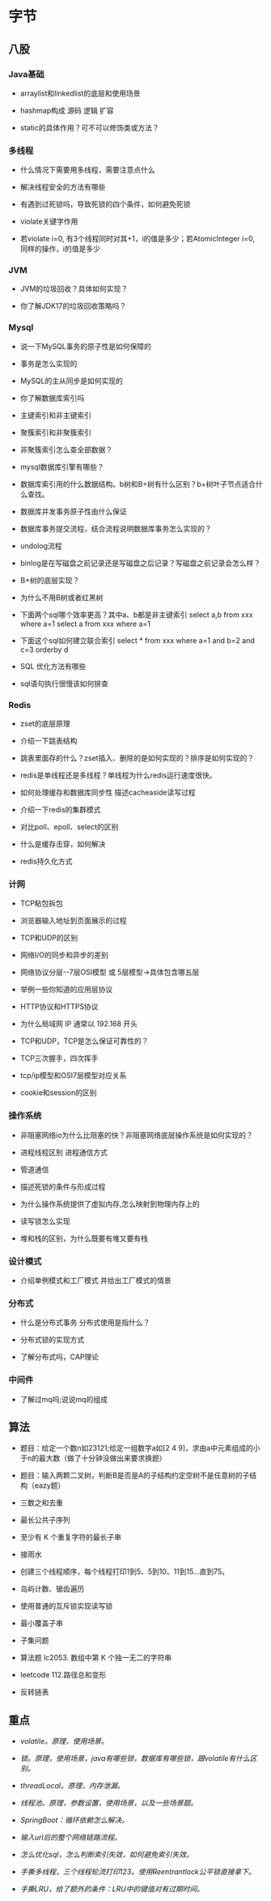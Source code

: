 # 字节
## 八股
### Java基础
- arraylist和linkedlist的底层和使用场景

- hashmap构成 源码 逻辑 扩容

- static的具体作用？可不可以修饰类或方法？
### 多线程
- 什么情况下需要用多线程，需要注意点什么

- 解决线程安全的方法有哪些

- 有遇到过死锁吗，导致死锁的四个条件，如何避免死锁

- violate关键字作用

- 若violate i=0, 有3个线程同时对其+1，i的值是多少；若AtomicInteger i=0, 同样的操作，i的值是多少

### JVM
- JVM的垃圾回收？具体如何实现？

- 你了解JDK17的垃圾回收策略吗？
### Mysql
- 说一下MySQL事务的原子性是如何保障的

- 事务是怎么实现的

- MySQL的主从同步是如何实现的

- 你了解数据库索引吗

- 主键索引和非主键索引

- 聚簇索引和非聚簇索引

- 非聚簇索引怎么查全部数据？

- mysql数据库引擎有哪些？

- 数据库索引用的什么数据结构。b树和B+树有什么区别？b+树叶子节点适合什么查找。

- 数据库并发事务原子性由什么保证

- 数据库事务提交流程，结合流程说明数据库事务怎么实现的？

- undolog流程

- binlog是在写磁盘之前记录还是写磁盘之后记录？写磁盘之前记录会怎么样？

- B+树的底层实现？

- 为什么不用B树或者红黑树

- 下面两个sql哪个效率更高？其中a、b都是非主键索引
select a,b from xxx where a=1
select a from xxx where a=1

- 下面这个sql如何建立联合索引
select * from xxx where a=1 and b=2 and c=3 orderby d

- SQL 优化方法有哪些

- sql语句执行很慢该如何排查
### Redis
- zset的底层原理

- 介绍一下跳表结构

- 跳表里面存的什么？zset插入、删除的是如何实现的？排序是如何实现的？

- redis是单线程还是多线程？单线程为什么redis运行速度很快。

- 如何处理缓存和数据库同步性 描述cacheaside读写过程

- 介绍一下redis的集群模式

- 对比poll、epoll、select的区别

- 什么是缓存击穿，如何解决

- redis持久化方式
### 计网
- TCP粘包拆包

- 浏览器输入地址到页面展示的过程

- TCP和UDP的区别

- 网络I/O的同步和异步的差别

- 网络协议分层--7层OSI模型 或 5层模型->具体包含哪五层

- 举例一些你知道的应用层协议 

- HTTP协议和HTTPS协议

- 为什么局域网 IP 通常以 192.168 开头

- TCP和UDP，TCP是怎么保证可靠性的？

- TCP三次握手，四次挥手

- tcp/ip模型和OSI7层模型对应关系

- cookie和session的区别

### 操作系统
- 非阻塞网络io为什么比阻塞的快？非阻塞网络底层操作系统是如何实现的？

- 进程线程区别 进程通信方式

- 管道通信

- 描述死锁的条件与形成过程

- 为什么操作系统提供了虚拟内存,怎么映射到物理内存上的

- 读写锁怎么实现

- 堆和栈的区别，为什么既要有堆又要有栈
### 设计模式
- 介绍单例模式和工厂模式 并给出工厂模式的情景

### 分布式
- 什么是分布式事务 分布式使用是指什么？

- 分布式锁的实现方式

- 了解分布式吗，CAP理论

### 中间件
- 了解过mq吗;说说mq的组成

## 算法
- 题目：给定一个数n如23121;给定一组数字a如[2 4 9]，求由a中元素组成的小于n的最大数（做了十分钟没做出来要求换题）

- 题目：输入两颗二叉树，判断B是否是A的子结构约定空树不是任意树的子结构（eazy题）

- 三数之和去重

- 最长公共子序列

- 至少有 K 个重复字符的最长子串

- 接雨水

- 创建三个线程顺序，每个线程打印1到5、5到10、11到15…直到75。

- 岛屿计数、锯齿遍历

- 使用普通的互斥锁实现读写锁

- 最小覆盖子串

- 子集问题

- 算法题 lc2053. 数组中第 K 个独一无二的字符串

- leetcode 112.路径总和变形

- 反转链表

## 重点
- *volatile。原理，使用场景。*

- *锁。原理，使用场景，java有哪些锁，数据库有哪些锁，跟volatile有什么区别。*

- *threadLocal。原理，内存泄漏。*

- *线程池。原理，参数设置，使用场景，以及一些场景题。*

- *SpringBoot：循环依赖怎么解决。*

- *输入url后的整个网络链路流程。*

- *怎么优化sql，怎么判断索引失效，如何避免索引失效。*

- *手撕多线程，三个线程轮流打印123。使用Reentrantlock公平锁直接拿下。*

- *手撕LRU，给了额外的条件：LRU中的键值对有过期时间。*